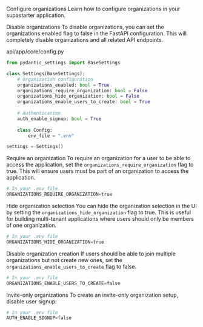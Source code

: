 Configure organizations
Learn how to configure organizations in your supastarter application.

Disable organizations
To disable organizations, you can set the organizations.enabled flag to false in the FastAPI configuration. This will completely disable organizations and all related API endpoints.

api/app/core/config.py

```python
from pydantic_settings import BaseSettings

class Settings(BaseSettings):
    # Organization configuration
    organizations_enabled: bool = True
    organizations_require_organization: bool = False
    organizations_hide_organization: bool = False
    organizations_enable_users_to_create: bool = True
    
    # Authentication
    auth_enable_signup: bool = True
    
    class Config:
        env_file = ".env"

settings = Settings()
```
Require an organization
To require an organization for a user to be able to access the application, set the `organizations_require_organization` flag to true. This will ensure users must be part of an organization to access the application.

```python
# In your .env file
ORGANIZATIONS_REQUIRE_ORGANIZATION=true
```

Hide organization selection
You can hide the organization selection in the UI by setting the `organizations_hide_organization` flag to true. This is useful for building multi-tenant applications where users should only be members of one organization.

```python
# In your .env file
ORGANIZATIONS_HIDE_ORGANIZATION=true
```

Disable organization creation
If users should be able to join multiple organizations but not create new ones, set the `organizations_enable_users_to_create` flag to false.

```python
# In your .env file
ORGANIZATIONS_ENABLE_USERS_TO_CREATE=false
```

Invite-only organizations
To create an invite-only organization setup, disable user signup:

```python
# In your .env file
AUTH_ENABLE_SIGNUP=false
```
